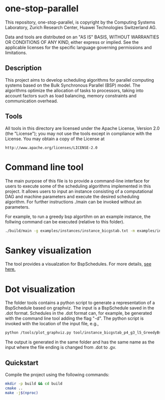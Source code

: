 # one-stop-parallel

This repository, one-stop-parallel, is copyright by the
Computing Systems Laboratory, Zurich Research Center, Huawei Technologies
Switzerland AG.

Data and tools are distributed on an "AS IS" BASIS, WITHOUT WARRANTIES OR
CONDITIONS OF ANY KIND, either express or implied. See the applicable licenses
for the specific language governing permissions and limitations.

## Description

This project aims to develop scheduling algorithms for parallel computing systems based on the Bulk Synchronous Parallel (BSP) model. The algorithms optimize the allocation of tasks to processors, taking into account factors such as load balancing, memory constraints and communication overhead. 



## Tools

All tools in this directory are licensed under the Apache License, Version 2.0
(the "License"); you may not use the tools except in compliance with the
License. You may obtain a copy of the License at

    http://www.apache.org/licenses/LICENSE-2.0


# Command line tool

The main purpose of this file is to provide a command-line interface for users to execute some of the scheduling algorithms implemented in this project. It allows users to input an instance consisting of a computational DAG and machine parameters and execute the desired scheduling algorithm. For further instructions ./main can be invoked without an parameters.

For example, to run a greedy bsp algortihm on an example instance, the follwing command can be executed (relative to this folder).
```bash
./build/main -g examples/instances/instance_bicgstab.txt -m examples/instances/p4_g3_l5.txt --GreedyBsp
```

# Sankey visualization

The tool provides a visualzation for BspSchedules. For more details, [see here.](third/SankeyPlots/README.md)

# Dot visualization

The folder tools contains a python script to generate a representation of a BspSchedule based on graphviz. The input is a BspSchedule saved in the .dot format. Schedules in the .dot format can, for example, be generated with the command line tool adding the flag "-d". The python script is invoked with the location of the input file, e.g.,
```bash
python /tools/plot_graphviz.py tool/instance_bicgstab_p4_g3_l5_GreedyBsp_schedule.dot
```
The output is generated in the same folder and has the same name as the input where the file ending is changed from .dot to .gv.

## Quickstart

Compile the project using the following commands:

```bash
mkdir -p build && cd build
cmake ..
make -j$(nproc)
```
